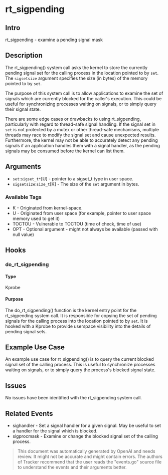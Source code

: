 
# rt_sigpending

## Intro
rt_sigpending - examine a pending signal mask

## Description
The rt_sigpending() system call asks the kernel to store the currently pending
signal set for the calling process in the location pointed to by `set`. The
`sigsetsize` argument specifies the size (in bytes) of the memory pointed to by
`set`.

The purpose of this system call is to allow applications to examine the set of
signals which are currently blocked for the caller's execution. This could be
useful for synchronizing processes waiting on signals, or to simply query their
signal state.

There are some edge cases or drawbacks to using rt_sigpending, particularly with
regard to thread-safe signal handling. If the signal set in `set` is not
protected by a mutex or other thread-safe mechanisms, multiple threads may race
to modify the signal set and cause unexpected results. Furthermore, the kernel
may not be able to accurately detect any pending signals if an application
handles them with a signal handler, as the pending signals may be consumed before
the kernel can list them.

## Arguments
* `set`:`sigset_t*`[U] - pointer to a sigset_t type in user space.
* `sigsetsize`:`size_t`[K] - The size of the `set` argument in bytes.

### Available Tags
* K - Originated from kernel-space.
* U - Originated from user space (for example, pointer to user space memory used to get it)
* TOCTOU - Vulnerable to TOCTOU (time of check, time of use)
* OPT - Optional argument - might not always be available (passed with null value)

## Hooks
### do_rt_sigpending
#### Type
Kprobe
#### Purpose
The do_rt_sigpending() function is the kernel entry point for the rt_sigpending system call. It is responsible for copying the set of pending signals for the calling process into the location pointed to by `set`. It is hooked with a Kprobe to provide userspace visibility into the details of pending signal sets.

## Example Use Case
An example use case for rt_sigpending() is to query the current blocked signal set of the calling process. This is useful to synchronize processes waiting on signals, or to simply query the process's blocked signal state.

## Issues
No issues have been identified with the rt_sigpending system call.

## Related Events
* sighandler - Set a signal handler for a given signal. May be useful to set a handler for the signal which is blocked.
* sigprocmask - Examine or change the blocked signal set of the calling process.

> This document was automatically generated by OpenAI and needs review. It might
> not be accurate and might contain errors. The authors of Tracker recommend that
> the user reads the "events.go" source file to understand the events and their
> arguments better.

